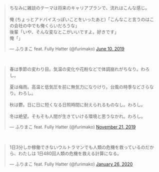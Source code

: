 
<blockquote class="twitter-tweet" data-dnt="true"><p lang="ja" dir="ltr">ちなみに雑談のテーマは将来のキャリアプランで、流れはこんな感じ。<br><br>俺 (ちょっとアドバイスっぽいことをいったあと)「こんなこと言うのはこの会社の中でも俺くらいだろうな」<br>後輩「いや、そんな変なとこがいいですよ。好きです」<br>俺「」</p>&mdash; ふりまこ feat. Fully Hatter (@furimako) <a href="https://twitter.com/furimako/status/1138017185832423426?ref_src=twsrc%5Etfw">June 10, 2019</a></blockquote>

<br>

<blockquote class="twitter-tweet" data-dnt="true"><p lang="ja" dir="ltr">春は季節の変わり目。気温の変化や花粉などで体調崩れがちなり。わろし。<br><br>夏は梅雨。高温と低気圧を前に無気力になりけり。台風の時季などさらなり。わろし。<br><br>秋は鬱。日に日に短くなる日照時間に耐えられるものなし。わろし。<br><br>冬は絶望。そもそも人間が生きていける環境と思うなかれ。わろし。</p>&mdash; ふりまこ feat. Fully Hatter (@furimako) <a href="https://twitter.com/furimako/status/1197444084601765888?ref_src=twsrc%5Etfw">November 21, 2019</a></blockquote>

<br>

<blockquote class="twitter-tweet" data-dnt="true"><p lang="ja" dir="ltr">1日3分しか稼働できないウルトラマンでも人類の危機を救っているのだから、わたしは 1日480回人類の危機を救える計算になる。</p>&mdash; ふりまこ feat. Fully Hatter (@furimako) <a href="https://twitter.com/furimako/status/1221248086170722304?ref_src=twsrc%5Etfw">January 26, 2020</a></blockquote>

<script async src="https://platform.twitter.com/widgets.js" charset="utf-8"></script>
